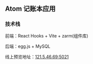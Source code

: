 ## Atom 记账本应用
### 技术栈
前端：React Hooks + Vite + zarm(组件库)

后端：egg.js + MySQL

线上预览地址：[121.5.46.69:5021](121.5.46.69:5021)